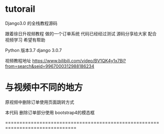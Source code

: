 # tutorail
Django3.0 的全栈教程源码

跟着徐日升视频教程 做的一个订单系统 代码已经经过测试 源码分享给大家 配合视频学习 希望有帮助

Python 版本3.7
django 3.0.7

视频教程地址
https://www.bilibili.com/video/BV1QK4y1x7Bj?from=search&seid=9967000312988186234



与视频中不同的地方
===============================================================================

原视频中删除订单使用页面跳转方式

本代码 删除订单部分使用 bootstrap4的模态框

===============================================================================

